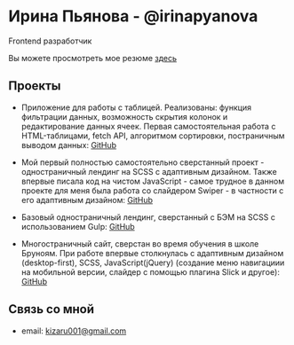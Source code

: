 # Ирина Пьянова - @irinapyanova
Frontend разработчик

Вы можете просмотреть мое резюме [здесь](https://irinapyanova.github.io/Irina-Pyanova-Resume/)

## Проекты

* Приложение для работы с таблицей. Реализованы: функция фильтрации данных, возможность скрытия колонок и редактирование данных ячеек. Первая самостоятельная работа с HTML-таблицами, fetch API, алгоритмом сортировки, постраничным выводом данных: [GitHub](https://github.com/irinapyanova/Table-JS)

* Мой первый полностью самостоятельно сверстанный проект - одностраничный лендинг на SCSS с адаптивным дизайном. Также впервые писала код на чистом JavaScript - самое трудное в данном проекте для меня была работа со слайдером Swiper - в частности с его адаптивным дизайном: [GitHub](https://irinapyanova.github.io/stay-healthy/)

* Базовый одностраничный лендинг, сверстанный с БЭМ на SCSS с использованием Gulp: [GitHub](https://irinapyanova.github.io/Scooter-shop/)

* Многостраничный сайт, сверстан во время обучения в школе Бруноям. При работе впервые столкнулась с адаптивным дизайном (desktop-first), SCSS, JavaScript(jQuery) (создание меню навигациии на мобильной версии, слайдер с помощью плагина Slick и другое): [GitHub](https://irinapyanova.github.io/butterfly-shop-pyanova/)

## Связь со мной

* email: kizaru001@gmail.com
